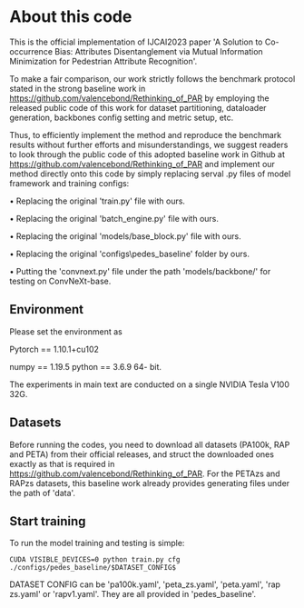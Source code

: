 # About this code
This is the official implementation of IJCAI2023 paper 
'A Solution to Co-occurrence Bias: Attributes Disentanglement via Mutual Information Minimization for Pedestrian Attribute Recognition'.

To make a fair comparison, our work strictly follows the benchmark protocol stated in the strong baseline work in https://github.com/valencebond/Rethinking_of_PAR by employing the released public code of this work for dataset partitioning, dataloader generation, backbones config setting and metric setup, etc.

Thus, to efficiently implement the method and reproduce the benchmark results without further efforts and misunderstandings, we suggest readers to look through the public code
of this adopted baseline work in Github at https://github.com/valencebond/Rethinking_of_PAR and implement our method directly onto this code by simply replacing serval .py files of model framework and training configs:

• Replacing the original 'train.py' file with ours.

• Replacing the original 'batch_engine.py' file with ours.

• Replacing the original 'models/base_block.py' file with ours.

• Replacing the original 'configs\pedes_baseline' folder by ours.

• Putting the 'convnext.py' file under the path 'models/backbone/' for testing on ConvNeXt-base.


## Environment
Please set the environment as

Pytorch == 1.10.1+cu102 

numpy == 1.19.5 python == 3.6.9 64- bit.

The experiments in main text are conducted on a single NVIDIA Tesla V100 32G.

## Datasets
Before running the codes, you need to download all datasets (PA100k, RAP and PETA) from their official releases, and struct the downloaded ones exactly as that is required in https://github.com/valencebond/Rethinking_of_PAR. For the PETAzs and RAPzs datasets, this baseline work already provides generating files under the path of 'data'.

## Start training
To run the model training and testing is simple:

```
CUDA VISIBLE_DEVICES=0 python train.py cfg ./configs/pedes_baseline/$DATASET_CONFIG$
```
DATASET CONFIG can be 'pa100k.yaml', 'peta_zs.yaml',
'peta.yaml', 'rap zs.yaml' or 'rapv1.yaml'. They are all provided in 'pedes_baseline'.


